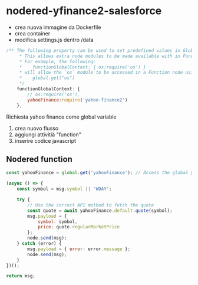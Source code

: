 # nodered-yfinance2-salesforce

- crea nuova immagine da Dockerfile
- crea container
- modifica settings.js dentro /data

```javascript
/** The following property can be used to set predefined values in Global Context.
     * This allows extra node modules to be made available with in Function node.
     * For example, the following:
     *    functionGlobalContext: { os:require('os') }
     * will allow the `os` module to be accessed in a Function node using:
     *    global.get("os")
     */
    functionGlobalContext: {
        // os:require('os'),
        yahooFinance:require('yahoo-finance2')
    },
```

Richiesta yahoo finance come global variable

1. crea nuovo flusso
2. aggiungi attivitià "function"
3. inserire codice javascript

## Nodered function
```javascript
const yahooFinance = global.get('yahooFinance'); // Access the global yahooFinance object

(async () => {
    const symbol = msg.symbol || 'WDAY';

    try {
        // Use the correct API method to fetch the quote
        const quote = await yahooFinance.default.quote(symbol);
        msg.payload = {
            symbol: symbol,
            price: quote.regularMarketPrice
        };
        node.send(msg);
    } catch (error) {
        msg.payload = { error: error.message };
        node.send(msg);
    }
})();

return msg;

```
